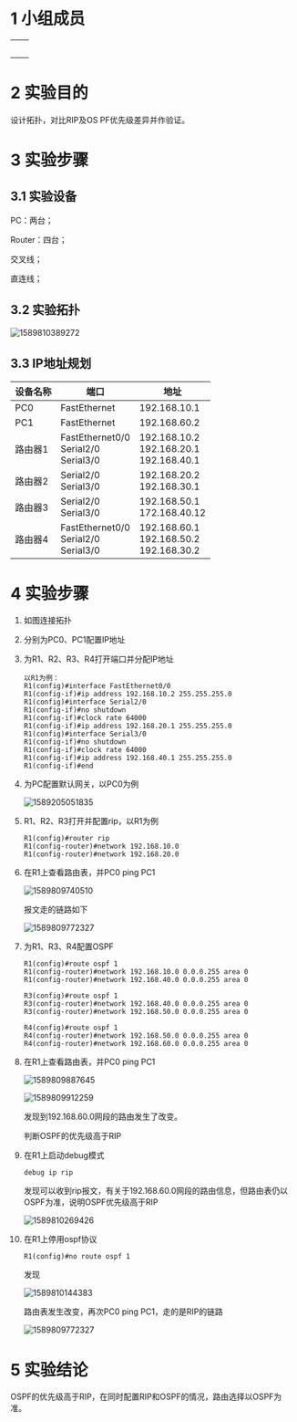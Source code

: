 

# 1 小组成员

|      |      |
| ---- | ---- |
|      |      |
|      |      |
|      |      |
|      |      |
|      |      |

# 2 实验目的

设计拓扑，对比RIP及OS PF优先级差异并作验证。

# 3 实验步骤

## 3.1 实验设备

PC：两台；

Router：四台；

交叉线；

直连线；

## 3.2 实验拓扑

![1589810389272](https://img2020.cnblogs.com/blog/1958143/202005/1958143-20200524174544361-2146890490.png)

## 3.3 IP地址规划

| 设备名称 | 端口                                        | 地址                                           |
| -------- | ------------------------------------------- | ---------------------------------------------- |
| PC0      | FastEthernet                                | 192.168.10.1                                   |
| PC1      | FastEthernet                                | 192.168.60.2                                   |
| 路由器1  | FastEthernet0/0<br>Serial2/0<br/>Serial3/0  | 192.168.10.2<br>192.168.20.1<br/>192.168.40.1  |
| 路由器2  | Serial2/0<br/>Serial3/0                     | 192.168.20.2<br>192.168.30.1                   |
| 路由器3  | Serial2/0<br/>Serial3/0                     | 192.168.50.1<br/>172.168.40.12                 |
| 路由器4  | FastEthernet0/0<br/>Serial2/0<br/>Serial3/0 | 192.168.60.1<br/>192.168.50.2<br/>192.168.30.2 |

# 4 实验步骤

1. 如图连接拓扑

2. 分别为PC0、PC1配置IP地址

3. 为R1、R2、R3、R4打开端口并分配IP地址

	```
	以R1为例：
	R1(config)#interface FastEthernet0/0
	R1(config-if)#ip address 192.168.10.2 255.255.255.0
	R1(config)#interface Serial2/0
	R1(config-if)#no shutdown
	R1(config-if)#clock rate 64000
	R1(config-if)#ip address 192.168.20.1 255.255.255.0
	R1(config)#interface Serial3/0
	R1(config-if)#no shutdown
	R1(config-if)#clock rate 64000
	R1(config-if)#ip address 192.168.40.1 255.255.255.0
	R1(config-if)#end
	```

4. 为PC配置默认网关，以PC0为例

	![1589205051835](https://img2020.cnblogs.com/blog/1958143/202005/1958143-20200524174544047-1074033762.png)

5. R1、R2、R3打开并配置rip，以R1为例

	```
	R1(config)#router rip
	R1(config-router)#network 192.168.10.0
	R1(config-router)#network 192.168.20.0
	```

6. 在R1上查看路由表，并PC0 ping PC1

	![1589809740510](https://img2020.cnblogs.com/blog/1958143/202005/1958143-20200524174543825-2009791293.png)

	报文走的链路如下

	![1589809772327](https://img2020.cnblogs.com/blog/1958143/202005/1958143-20200524174541726-527829895.png)

7. 为R1、R3、R4配置OSPF

	```
	R1(config)#route ospf 1
	R1(config-router)#network 192.168.10.0 0.0.0.255 area 0
	R1(config-router)#network 192.168.40.0 0.0.0.255 area 0
	
	R3(config)#route ospf 1
	R3(config-router)#network 192.168.40.0 0.0.0.255 area 0
	R3(config-router)#network 192.168.50.0 0.0.0.255 area 0
	
	R4(config)#route ospf 1
	R4(config-router)#network 192.168.50.0 0.0.0.255 area 0
	R4(config-router)#network 192.168.60.0 0.0.0.255 area 0
	```

8. 在R1上查看路由表，并PC0 ping PC1

	![1589809887645](https://img2020.cnblogs.com/blog/1958143/202005/1958143-20200524174543243-1309955169.png)

	![1589809912259](https://img2020.cnblogs.com/blog/1958143/202005/1958143-20200524174542772-1063866172.png)

	发现到192.168.60.0网段的路由发生了改变。

	判断OSPF的优先级高于RIP

9. 在R1上启动debug模式

	```
	debug ip rip
	```

	发现可以收到rip报文，有关于192.168.60.0网段的路由信息，但路由表仍以OSPF为准，说明OSPF优先级高于RIP

	![1589810269426](https://img2020.cnblogs.com/blog/1958143/202005/1958143-20200524174542479-117996745.png)

10. 在R1上停用ospf协议

	```
	R1(config)#no route ospf 1
	```

	发现

	![1589810144383](https://img2020.cnblogs.com/blog/1958143/202005/1958143-20200524174542196-1562390050.png)

	路由表发生改变，再次PC0 ping PC1，走的是RIP的链路

	![1589809772327](https://img2020.cnblogs.com/blog/1958143/202005/1958143-20200524174541726-527829895.png)

# 5 实验结论

OSPF的优先级高于RIP，在同时配置RIP和OSPF的情况，路由选择以OSPF为准。